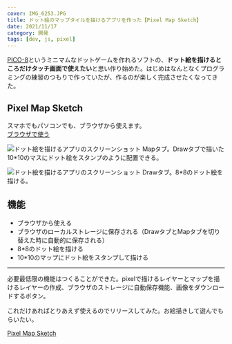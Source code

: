 ```yaml
---
cover: IMG_6253.JPG
title: ドット絵のマップタイルを描けるアプリを作った【Pixel Map Sketch】
date: 2021/11/17
category: 開発
tags: [dev, js, pixel]
---
```


[PICO-8](https://www.lexaloffle.com/pico-8.php)というミニマムなドットゲームを作れるソフトの、**ドット絵を描けるところだけタッチ画面で使えたい**と思い作り始めた。はじめはなんとなくプログラミングの練習のつもりで作っていたが、作るのが楽しく完成させたくなってきた。

<!--more-->

## Pixel Map Sketch

スマホでもパソコンでも、ブラウザから使えます。  
[ブラウザで使う](https://shomaisshi.github.io/Pixel-map-sketch/)

![ドット絵を描けるアプリのスクリーンショット](/my-home/cover/DSC01295.JPG)
Mapタブ。Drawタブで描いた10*10のマスにドット絵をスタンプのように配置できる。

![ドット絵を描けるアプリのスクリーンショット](/my-home/cover/DSC01293.JPG)
Drawタブ。8*8のドット絵を描ける。

## 機能

- ブラウザから使える
- ブラウザのローカルストレージに保存される（DrawタブとMapタブを切り替えた時に自動的に保存される）
- 8*8のドット絵を描ける
- 10*10のマップにドット絵をスタンプして描ける

---

必要最低限の機能はつくることができた。pixelで描けるレイヤーとマップを描けるレイヤーの作成、ブラウザのストレージに自動保存機能、画像をダウンロードするボタン。

これだけあればとりあえず使えるのでリリースしてみた。お絵描きして遊んでもらいたい。

[Pixel Map Sketch](https://shomaisshi.github.io/Pixel-map-sketch/)

<br>

